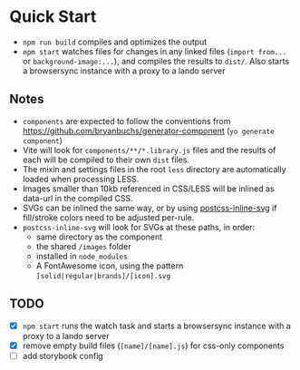 # Quick Start

- `npm run build` compiles and optimizes the output
- `npm start` watches files for changes in any linked files (`import from...` or `background-image:...`), and compiles the results to `dist/`. Also starts a browsersync instance with a proxy to a lando server

## Notes

* `components` are expected to follow the conventions from https://github.com/bryanbuchs/generator-component (`yo generate component`)
* Vite will look for `components/**/*.library.js` files and the results of each will be compiled to their own `dist` files.
* The mixin and settings files in the root `less` directory are automatically loaded when processing LESS.
* Images smaller than 10kb referenced in CSS/LESS will be inlined as data-url in the compiled CSS.
* SVGs can be inlined the same way, or by using [postcss-inline-svg](https://github.com/bryanbuchs/postcss-inline-svg) if fill/stroke colors need to be adjusted per-rule.
* `postcss-inline-svg` will look for SVGs at these paths, in order:
  * same directory as the component
  * the shared `/images` folder
  * installed in `node_modules`
  * A FontAwesome icon, using the pattern `[solid|regular|brands]/[icon].svg`

## TODO

- [x] `npm start` runs the watch task and starts a browsersync instance with a proxy to a lando server
- [x] remove empty build files (`[name]/[name].js`) for css-only components
- [ ] add storybook config